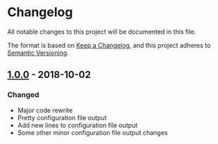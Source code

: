 # Changelog
All notable changes to this project will be documented in this file.

The format is based on [Keep a Changelog](https://keepachangelog.com/en/1.0.0/),
and this project adheres to [Semantic Versioning](https://semver.org/spec/v2.0.0.html).

## [1.0.0] - 2018-10-02
### Changed
- Major code rewrite
- Pretty configuration file output
- Add new lines to configuration file output
- Some other minor configuration file output changes

[Unreleased]: https://github.com/arogg/generator-webpack-config/compare/v1.0.0...HEAD
[1.0.0]: https://github.com/arogg/generator-webpack-config/compare/v0.1.5...v1.0.0
